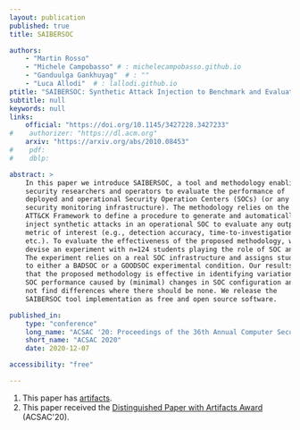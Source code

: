 ```yaml
---
layout: publication
published: true
title: SAIBERSOC

authors:
    - "Martin Rosso"
    - "Michele Campobasso" # : michelecampobasso.github.io
    - "Ganduulga Gankhuyag"  # : ""
    - "Luca Allodi"  # : lallodi.github.io
ptitle: "SAIBERSOC: Synthetic Attack Injection to Benchmark and Evaluate the Performance of Security Operation Centers"
subtitle: null
keywords: null
links:
    official: "https://doi.org/10.1145/3427228.3427233"
#    authorizer: "https://dl.acm.org"
    arxiv: "https://arxiv.org/abs/2010.08453"
#    pdf:
#    dblp:

abstract: > 
    In this paper we introduce SAIBERSOC, a tool and methodology enabling
    security researchers and operators to evaluate the performance of
    deployed and operational Security Operation Centers (SOCs) (or any other
    security monitoring infrastructure). The methodology relies on the MITRE
    ATT&CK Framework to define a procedure to generate and automatically
    inject synthetic attacks in an operational SOC to evaluate any output
    metric of interest (e.g., detection accuracy, time-to-investigation,
    etc.). To evaluate the effectiveness of the proposed methodology, we
    devise an experiment with n=124 students playing the role of SOC analysts.
    The experiment relies on a real SOC infrastructure and assigns students
    to either a BADSOC or a GOODSOC experimental condition. Our results show
    that the proposed methodology is effective in identifying variations in
    SOC performance caused by (minimal) changes in SOC configuration and does
    not find differences where there should be none. We release the
    SAIBERSOC tool implementation as free and open source software.

published_in:
    type: "conference"
    long_name: "ACSAC '20: Proceedings of the 36th Annual Computer Security Applications Conference"
    short_name: "ACSAC 2020"
    date: 2020-12-07

accessibility: "free"

---
```


1. This paper has [artifacts](https://gitlab.tue.nl/saibersoc/acsac2020-artifacts).
2. This paper received the [Distinguished Paper with Artifacts Award](https://twitter.com/ACSAC_Conf/status/1336701231717347334) (ACSAC'20).

